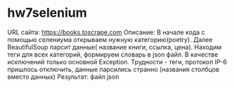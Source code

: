 # hw7selenium

URL сайта: https://books.toscrape.com
Описание: В начале кода с помощью селениума открываем нужную категорию(poetry). Далее  BeautifulSoup  парсит данные( название книги, ссылка, цена). 
Находим теги для всех категорий,   формируем словарь в json файл. В качестве исключений только основной Exception.
Трудности - теги, протокол IP-6 пришлось отключить, данные парсились странно (названия столбцов вместо данных)
Результат: файл json
